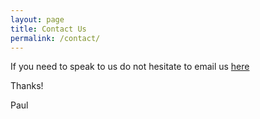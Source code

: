 ```yaml
---
layout: page
title: Contact Us
permalink: /contact/
---
```


If you need to speak to us do not hesitate to email us [here](mailto:paul@sygeeks.com)

Thanks!

Paul

